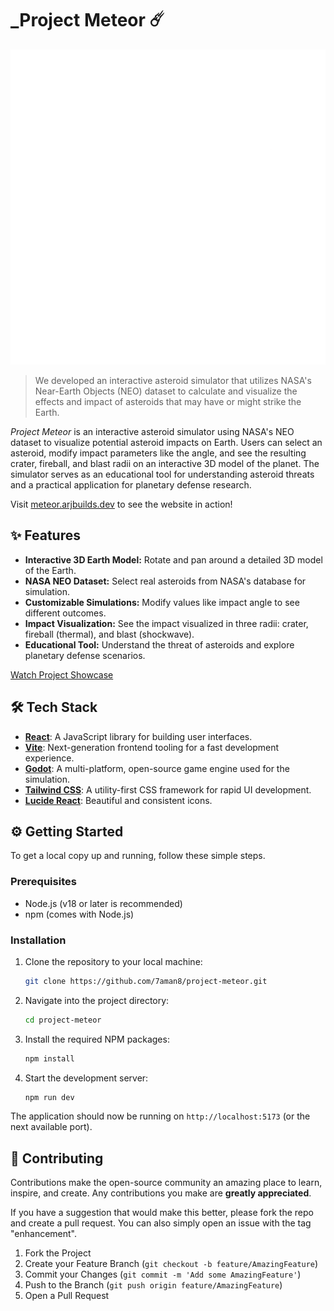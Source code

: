 # _Project Meteor ☄️

![Project Meteor Logo](/logo.png)

> We developed an interactive asteroid simulator that utilizes NASA's Near-Earth Objects (NEO) dataset to calculate and visualize the effects and impact of asteroids that may have or might strike the Earth.

 _Project Meteor_ is an interactive asteroid simulator using NASA's NEO dataset to visualize potential asteroid impacts on Earth. Users can select an asteroid, modify impact parameters like the angle, and see the resulting crater, fireball, and blast radii on an interactive 3D model of the planet. The simulator serves as an educational tool for understanding asteroid threats and a practical application for planetary defense research.

Visit [meteor.arjbuilds.dev](https://meteor.arjbuilds.dev) to see the website in action!

## ✨ Features

- **Interactive 3D Earth Model:** Rotate and pan around a detailed 3D model of the Earth.
- **NASA NEO Dataset:** Select real asteroids from NASA's database for simulation.
- **Customizable Simulations:** Modify values like impact angle to see different outcomes.
- **Impact Visualization:** See the impact visualized in three radii: crater, fireball (thermal), and blast (shockwave).
- **Educational Tool:** Understand the threat of asteroids and explore planetary defense scenarios.


[Watch Project Showcase](./showcase.mp4)

## 🛠️ Tech Stack

- **[React](https://reactjs.org/)**: A JavaScript library for building user interfaces.
- **[Vite](https://vitejs.dev/)**: Next-generation frontend tooling for a fast development experience.
- **[Godot](https://godotengine.org/)**: A multi-platform, open-source game engine used for the simulation.
- **[Tailwind CSS](https://tailwindcss.com/)**: A utility-first CSS framework for rapid UI development.
- **[Lucide React](https://lucide.dev/)**: Beautiful and consistent icons.

## ⚙️ Getting Started

To get a local copy up and running, follow these simple steps.

### Prerequisites

- Node.js (v18 or later is recommended)
- npm (comes with Node.js)

### Installation

1.  Clone the repository to your local machine:
    ```sh
    git clone https://github.com/7aman8/project-meteor.git
    ```
2.  Navigate into the project directory:
    ```sh
    cd project-meteor
    ```
3.  Install the required NPM packages:
    ```sh
    npm install
    ```
4.  Start the development server:
    ```sh
    npm run dev
    ```

The application should now be running on `http://localhost:5173` (or the next available port).

## 🤝 Contributing

Contributions make the open-source community an amazing place to learn, inspire, and create. Any contributions you make are **greatly appreciated**.

If you have a suggestion that would make this better, please fork the repo and create a pull request. You can also simply open an issue with the tag "enhancement".

1.  Fork the Project
2.  Create your Feature Branch (`git checkout -b feature/AmazingFeature`)
3.  Commit your Changes (`git commit -m 'Add some AmazingFeature'`)
4.  Push to the Branch (`git push origin feature/AmazingFeature`)
5.  Open a Pull Request

